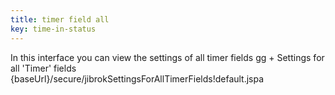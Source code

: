 ```yaml
---
title: timer field all
key: time-in-status
---
```


In this interface you can view the settings of all timer fields
gg + Settings for all 'Timer' fields
{baseUrl}/secure/jibrokSettingsForAllTimerFields!default.jspa
